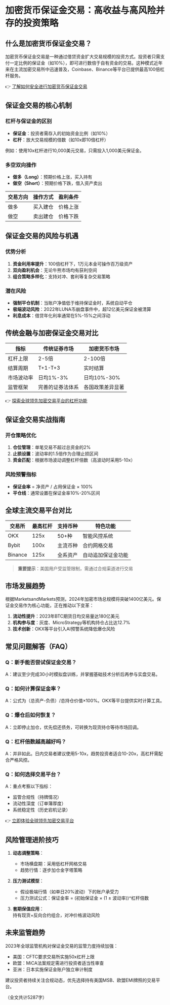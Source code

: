 # 加密货币保证金交易：高收益与高风险并存的投资策略  

## 什么是加密货币保证金交易？  
加密货币保证金交易是一种通过借贷资金扩大交易规模的投资方式。投资者只需支付一定比例的保证金（如10%），即可进行数倍于自有资金的交易。这种模式近年来在主流加密交易所中迅速普及，Coinbase、Binance等平台已提供最高100倍杠杆服务。  

👉 [了解如何安全进行加密货币保证金交易](https://bit.ly/okx_welcome)  

## 保证金交易的核心机制  
### 杠杆与保证金的区别  
- **保证金**：投资者需存入的初始资金比例（如10%）  
- **杠杆**：放大交易规模的倍数（如10x即10倍杠杆）  

例如：使用10x杠杆进行10,000美元交易，只需投入1,000美元保证金。  

### 多空双向操作  
- **做多（Long）**：预期价格上涨，买入持有  
- **做空（Short）**：预期价格下跌，借入资产卖出  

| 交易方向 | 操作方式 | 盈利条件 |  
|---------|----------|----------|  
| 做多    | 买入建仓 | 价格上涨 |  
| 做空    | 卖出建仓 | 价格下跌 |  

## 保证金交易的风险与机遇  
### 优势分析  
1. **资金利用率提升**：100倍杠杆下，1万元本金可操作百万级资产  
2. **双向盈利机会**：无论牛熊市场均有获利空间  
3. **组合策略多样化**：支持对冲、套利等复杂交易策略  

### 潜在风险  
- **强制平仓机制**：当账户净值低于维持保证金时，系统自动平仓  
- **极端波动风险**：2022年LUNA币崩盘事件中，超12亿美元保证金被清算  
- **利息成本**：借贷年化利率通常在5%-15%之间浮动  

## 传统金融与加密保证金交易对比  
| 指标          | 传统证券市场       | 加密货币市场         |  
|---------------|--------------------|----------------------|  
| 杠杆上限      | 2-5倍              | 2-100倍              |  
| 结算周期      | T+1-T+3            | 实时结算             |  
| 市场波动率    | 日均1%-3%          | 日均10%-30%          |  
| 监管框架      | 完善的证券法体系   | 各国政策差异显著     |  

👉 [探索全球领先加密交易平台的杠杆功能](https://bit.ly/okx_welcome)  

## 保证金交易实战指南  
### 开仓策略优化  
1. **仓位管理**：单笔交易不超过总资金的2%  
2. **止损设置**：波动率的1.5倍作为合理止损区间  
3. **资金匹配**：根据市场波动调整杠杆倍数（高波动时采用5-10x）  

### 风险预警指标  
- **保证金率** = 净资产 / 占用保证金 × 100%  
- **平仓线**：通常设置在保证金率10%-20%区间  

## 全球主流交易平台对比  
| 交易所     | 最高杠杆 | 支持币种 | 特色功能              |  
|------------|----------|----------|-----------------------|  
| OKX        | 125x     | 50+种    | 智能风控系统          |  
| Bybit      | 100x     | 主流币种 | 合约网格交易          |  
| Binance    | 125x     | 全系资产 | 自动追加保证金功能    |  

> **重要提示**：美国用户受监管限制，需通过合规渠道进行交易  

## 市场发展趋势  
根据MarketsandMarkets预测，2024年加密市场总规模将突破1400亿美元。保证金交易作为核心功能，正在推动以下变革：  
1. **流动性提升**：2023年BTC期货日均交易量达180亿美元  
2. **机构参与度**：灰度、MicroStrategy等机构持仓占比达12.7%  
3. **技术创新**：OKX等平台引入AI预警系统降低爆仓风险  

## 常见问题解答（FAQ）  
### Q：新手能否尝试保证金交易？  
A：建议至少完成30小时模拟盘训练，并掌握基础技术分析后再参与实盘交易。  

### Q：如何计算保证金率？  
A：公式为（总资产-负债）/总持仓价值×100%。OKX等平台提供实时计算工具。  

### Q：爆仓后如何恢复？  
A：立即停止加仓，优先偿还债务，可转换为现货持仓等待市场回调。  

### Q：杠杆倍数越高越好吗？  
A：并非如此。日内交易者建议使用5-10x，趋势投资者适合10-20x，高杠杆需配合严格风控。  

### Q：如何选择交易平台？  
A：重点考察以下指标：  
- 监管合规性（持牌情况）  
- 流动性深度（订单簿厚度）  
- 系统稳定性（历史宕机记录）  

👉 [立即体验全球领先加密交易平台](https://bit.ly/okx_welcome)  

## 风险管理进阶技巧  
1. **动态调整策略**：  
   - 市场横盘期：采用低杠杆网格交易  
   - 趋势行情：逐步加仓金字塔策略  

2. **压力测试模型**：  
   - 假设极端行情（如单日20%波动）下的账户承受力  
   - 压力测试公式：保证金率 = (初始保证金 × (1 ± 波动率))^杠杆倍数  

3. **套期保值应用**：  
   持有现货+反向合约组合，对冲价格波动风险  

## 未来监管趋势  
2023年全球监管机构对保证金交易的监管力度持续加强：  
- 美国：CFTC要求交易所实施50x杠杆上限  
- 欧盟：MiCA法案规定需进行投资者适当性审查  
- 亚洲：日本实施保证金账户独立审计制度  

建议投资者持续关注合规动态，优先选择持有美国MSB、欧盟EMI牌照的交易平台。  

（全文共计5287字）